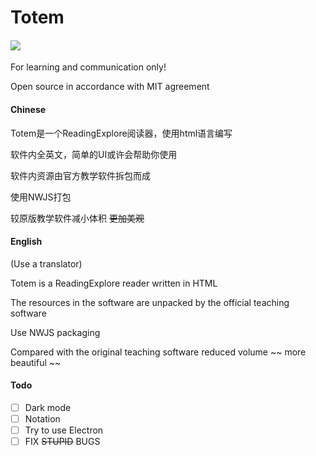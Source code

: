 # Totem

#### ![](E:\downloads\uTools_1656683141856.png)

For learning and communication only!

Open source in accordance with MIT agreement

#### Chinese 

Totem是一个ReadingExplore阅读器，使用html语言编写

软件内全英文，简单的UI或许会帮助你使用

软件内资源由官方教学软件拆包而成

使用NWJS打包

较原版教学软件减小体积 ~~更加美观~~

#### English

(Use a translator)

Totem is a ReadingExplore reader written in HTML

The resources in the software are unpacked by the official teaching software

Use NWJS packaging

Compared with the original teaching software reduced volume ~~ more beautiful ~~

#### Todo

- [ ] Dark mode
- [ ] Notation
- [ ] Try to use Electron
- [ ] FIX ~~STUPID~~ BUGS